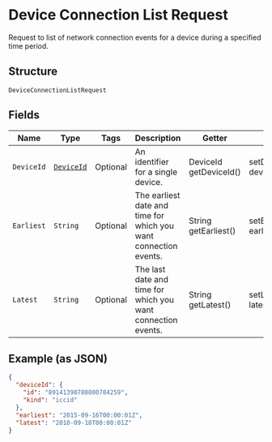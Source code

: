 
# Device Connection List Request

Request to list of network connection events for a device during a specified time period.

## Structure

`DeviceConnectionListRequest`

## Fields

| Name | Type | Tags | Description | Getter | Setter |
|  --- | --- | --- | --- | --- | --- |
| `DeviceId` | [`DeviceId`](../../doc/models/device-id.md) | Optional | An identifier for a single device. | DeviceId getDeviceId() | setDeviceId(DeviceId deviceId) |
| `Earliest` | `String` | Optional | The earliest date and time for which you want connection events. | String getEarliest() | setEarliest(String earliest) |
| `Latest` | `String` | Optional | The last date and time for which you want connection events. | String getLatest() | setLatest(String latest) |

## Example (as JSON)

```json
{
  "deviceId": {
    "id": "89141390780800784259",
    "kind": "iccid"
  },
  "earliest": "2015-09-16T00:00:01Z",
  "latest": "2010-09-18T00:00:01Z"
}
```

